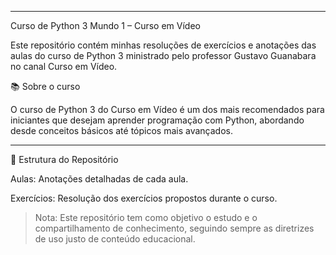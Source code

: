 


---

Curso de Python 3 Mundo 1 – Curso em Vídeo

Este repositório contém minhas resoluções de exercícios e anotações das aulas do curso de Python 3 ministrado pelo professor Gustavo Guanabara no canal Curso em Vídeo.

📚 Sobre o curso

O curso de Python 3 do Curso em Vídeo é um dos mais recomendados para iniciantes que desejam aprender programação com Python, abordando desde conceitos básicos até tópicos mais avançados.


---

📂 Estrutura do Repositório

Aulas: Anotações detalhadas de cada aula.

Exercícios: Resolução dos exercícios propostos durante o curso.


> Nota: Este repositório tem como objetivo o estudo e o compartilhamento de conhecimento, seguindo sempre as diretrizes de uso justo de conteúdo educacional.




